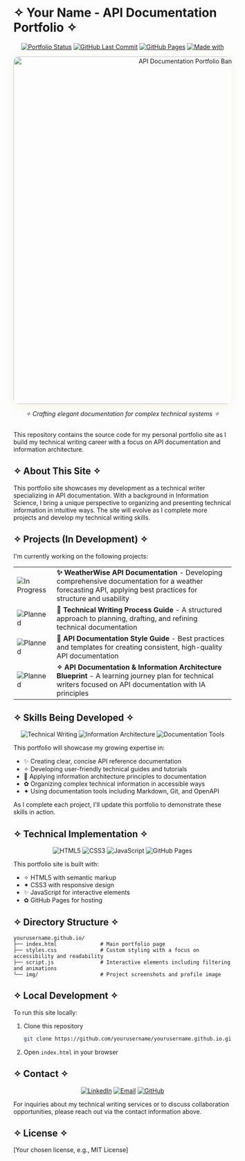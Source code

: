# ✧ Your Name - API Documentation Portfolio ✧

<div align="center">

[![Portfolio Status](https://img.shields.io/badge/Portfolio-In_Development-D4AF37?style=for-the-badge&labelColor=1E213A)](https://yourusername.github.io)
[![GitHub Last Commit](https://img.shields.io/github/last-commit/yourusername/yourusername.github.io?style=for-the-badge&logo=github&color=212552&logoColor=D4AF37)](https://github.com/yourusername/yourusername.github.io/commits/main)
[![GitHub Pages](https://img.shields.io/badge/GitHub%20Pages-Deployed-D4AF37?style=for-the-badge&logo=github&logoColor=white&labelColor=1E213A)](https://yourusername.github.io)
[![Made with](https://img.shields.io/badge/Made_with-Elegance-ebc456?style=for-the-badge&labelColor=212552)](https://yourusername.github.io)

</div>

<p align="center">
  <img src="banner-image-placeholder.png" alt="API Documentation Portfolio Banner" width="800px" style="border-radius: 12px; box-shadow: 0 4px 20px rgba(212, 175, 55, 0.15);">
</p>

<div align="center">
  <i>✧ Crafting elegant documentation for complex technical systems ✧</i>
</div>
<br>

This repository contains the source code for my personal portfolio site as I build my technical writing career with a focus on API documentation and information architecture.

## ✧ About This Site ✧

This portfolio site showcases my development as a technical writer specializing in API documentation. With a background in Information Science, I bring a unique perspective to organizing and presenting technical information in intuitive ways. The site will evolve as I complete more projects and develop my technical writing skills.

## ✧ Projects (In Development) ✧

I'm currently working on the following projects:

<table>
  <tr>
    <td><img src="https://img.shields.io/badge/Status-In_Progress-D4AF37?style=flat-square&labelColor=1E213A" alt="In Progress"></td>
    <td><strong>✨ WeatherWise API Documentation</strong> - Developing comprehensive documentation for a weather forecasting API, applying best practices for structure and usability</td>
  </tr>
  <tr>
    <td><img src="https://img.shields.io/badge/Status-Planned-ebc456?style=flat-square&labelColor=212552" alt="Planned"></td>
    <td><strong>📝 Technical Writing Process Guide</strong> - A structured approach to planning, drafting, and refining technical documentation</td>
  </tr>
  <tr>
    <td><img src="https://img.shields.io/badge/Status-Planned-ebc456?style=flat-square&labelColor=212552" alt="Planned"></td>
    <td><strong>🎨 API Documentation Style Guide</strong> - Best practices and templates for creating consistent, high-quality API documentation</td>
  </tr>
  <tr>
    <td><img src="https://img.shields.io/badge/Status-Planned-ebc456?style=flat-square&labelColor=212552" alt="Planned"></td>
    <td><strong>✧ API Documentation & Information Architecture Blueprint</strong> - A learning journey plan for technical writers focused on API documentation with IA principles</td>
  </tr>
</table>

## ✧ Skills Being Developed ✧

<div align="center">

![Technical Writing](https://img.shields.io/badge/Technical_Writing-API_Documentation-D4AF37?style=flat-square&logoColor=white&labelColor=212552)
![Information Architecture](https://img.shields.io/badge/Information_Architecture-Documentation_Structure-ebc456?style=flat-square&logoColor=white&labelColor=1E213A)
![Documentation Tools](https://img.shields.io/badge/Tools-Markdown_Git_OpenAPI-D4AF37?style=flat-square&logoColor=white&labelColor=212552)

</div>

This portfolio will showcase my growing expertise in:

- ✨ Creating clear, concise API reference documentation
- ✧ Developing user-friendly technical guides and tutorials
- 🌸 Applying information architecture principles to documentation
- ✿ Organizing complex technical information in accessible ways
- ✦ Using documentation tools including Markdown, Git, and OpenAPI

As I complete each project, I'll update this portfolio to demonstrate these skills in action.

## ✧ Technical Implementation ✧

<div align="center">

![HTML5](https://img.shields.io/badge/HTML5-D4AF37?style=for-the-badge&logo=html5&logoColor=white&labelColor=1E213A)
![CSS3](https://img.shields.io/badge/CSS3-ebc456?style=for-the-badge&logo=css3&logoColor=white&labelColor=212552)
![JavaScript](https://img.shields.io/badge/JavaScript-D4AF37?style=for-the-badge&logo=javascript&logoColor=white&labelColor=1E213A)
![GitHub Pages](https://img.shields.io/badge/GitHub_Pages-ebc456?style=for-the-badge&logo=github&logoColor=white&labelColor=212552)

</div>

This portfolio site is built with:

- ✧ HTML5 with semantic markup
- ✦ CSS3 with responsive design
- ✨ JavaScript for interactive elements
- ✿ GitHub Pages for hosting

## ✧ Directory Structure ✧

```
yourusername.github.io/
├── index.html              # Main portfolio page
├── styles.css              # Custom styling with a focus on accessibility and readability
├── script.js               # Interactive elements including filtering and animations
└── img/                    # Project screenshots and profile image
```

## ✧ Local Development ✧

To run this site locally:

1. Clone this repository
   ```bash
   git clone https://github.com/yourusername/yourusername.github.io.git
   ```
2. Open `index.html` in your browser

## ✧ Contact ✧

<div align="center">

[![LinkedIn](https://img.shields.io/badge/LinkedIn-Connect-D4AF37?style=for-the-badge&logo=linkedin&logoColor=white&labelColor=1E213A)](https://linkedin.com/in/yourusername)
[![Email](https://img.shields.io/badge/Email-Contact-ebc456?style=for-the-badge&logo=gmail&logoColor=white&labelColor=212552)](mailto:your.email@example.com)
[![GitHub](https://img.shields.io/badge/GitHub-Follow-D4AF37?style=for-the-badge&logo=github&logoColor=white&labelColor=1E213A)](https://github.com/yourusername)

</div>

For inquiries about my technical writing services or to discuss collaboration opportunities, please reach out via the contact information above.

## ✧ License ✧

[Your chosen license, e.g., MIT License]
